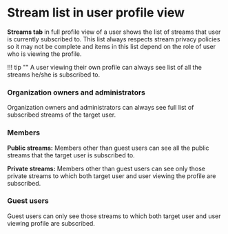 # Stream list in user profile view

**Streams tab** in full profile view of a user shows the list of streams
that user is currently subscribed to. This list always respects stream
privacy policies so it may not be complete and items in this list depend
on the role of user who is viewing the profile.

!!! tip ""
    A user viewing their own profile can always see list of all the
    streams he/she is subscribed to.

### Organization owners and administrators

Organization owners and administrators can always see full list of subscribed
streams of the target user.

### Members

**Public streams:** Members other than guest users can see all the public streams that
the target user is subscribed to.

**Private streams:** Members other than guest users can see only those private streams to
which both target user and user viewing the profile are subscribed.

### Guest users

Guest users can only see those streams to which both target user and user viewing profile
are subscribed.
